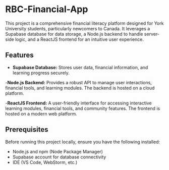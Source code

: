 # RBC-Financial-App

This project is a comprehensive financial literacy platform designed for York University students, particularly newcomers to Canada. It leverages a Supabase database for data storage, a Node.js backend to handle server-side logic, and a ReactJS frontend for an intuitive user experience.

## Features
- **Supabase Database:** Stores user data, financial information, and learning progress securely.

-**Node.js Backend:** Provides a robust API to manage user interactions, financial tools, and learning modules. The backend is hosted on a cloud platform.

-**ReactJS Frontend:** A user-friendly interface for accessing interactive learning modules, financial tools, and community features. The frontend is hosted on a modern web platform.

## Prerequisites

Before running this project locally, ensure you have the following installed:

- Node.js and npm (Node Package Manager)
- Supabase account for database connectivity
- IDE (VS Code, WebStorm, etc.)

